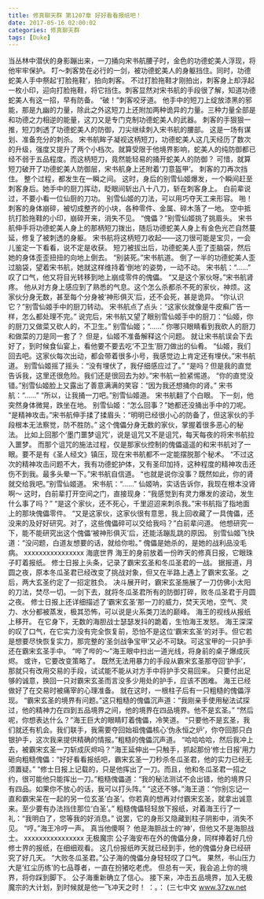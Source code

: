 ```yaml
---
title: 修真聊天群 第1207章 好好看看报纸吧！
date: 2017-05-16 02:00:02
categories: 修真聊天群
tags: [Duke]
---
```


当丛林中潜伏的身影蹦出来，一刀捅向宋书航腰子时，金色的功德蛇美人浮现，将他牢牢保护。
叮～刺客势在必行的一剑，被功德蛇美人的身躯挡住。同时，功德蛇美人手中祭起‘打脸拖鞋’，拍向刺客。
不过打脸拖鞋才刚拍出，刺客身上却浮起一枚小印，迎向打脸拖鞋，将它挡住。刺客显然对宋书航的手段很了解，知道功德蛇美人有这一招，早有防备。
“破！”刺客咬牙道。
他手中的短刀上绽放漆黑的邪能，那是九幽的力量，除此之外这短刀上还附加两种诡异的力量。三种力量全部是和功德之力相逆的能量，这刀又是专门克制功德蛇美人的武器。
刺客的手狠狠一推，短刀刺透了功德蛇美人的防御，刀尖继续刺入宋书航的腰部。
这是一场有谋划、准备充分的刺杀。
宋书航眸子凝视这柄短刀，功德蛇美人这几天经历了数次的升级，强度又提升了两个小档次。就算受限于他境界影响，蛇美人的纯防御都已经不弱于五品程度。而这柄短刀，竟然能轻易的捅开蛇美人的防御？
可惜，就算短刀破开了功德蛇美人防御层，宋书航身上还附着‘刀意盔甲’。
刺客的刀再次挡住。
整个过程，都发生在一瞬之间。
这时，身后的别雪仙姬爆发，一个瞬间赶至刺客身后。她手中的厨刀挥动，眨眼间斩出八十八刀，斩在刺客身上。
白前辈说过，不要小看一位仙厨的刀功。
别雪仙姬的刀法，可以用巧夺天工来形容。
啪！
刺客的身体崩碎，被切成整齐的小块，各种零件、金属、碎木落了一地。
空中抵抗打脸拖鞋的小印，崩碎开来，消失不见。
“傀儡？”别雪仙姬挑了挑眉头。
宋书航伸手将功德蛇美人身上的那柄短刀拨出，随后功德蛇美人身上有金色光芒自然蔓延，修复了被刺透的身躯。
宋书航将这柄短刀收起——这刀很可能是宝贝，一会儿鉴定一下看看，说不定是收获。
短刀被拔出后，功德蛇美人歪了歪脑袋，然后她的身体歪歪扭扭的向地上倒去。
“别装死。”宋书航道。
倒了一半的功德蛇美人歪过脑袋，望着宋书航，她就这样维持着‘倒地’的姿势，一动不动。
宋书航：“……”
叹了口气，他又将目光转移到地上崩成零件的傀儡。
“又是这个家伙呀。”宋书航肾疼。
他从对方身上感应到了熟悉的气息。这个怎么杀都杀不死的家伙，神烦。这家伙分身无数，甚至每个分身被‘神形俱灭’后，还不会死，甚是诡异。
“你认识它？”别雪仙姬手中的厨刀转动。
宋书航点了点头：“这家伙就像是牛皮癣广告一样，怎么都处理不完。”
说完后，宋书航又望了眼别雪仙姬手中的厨刀：“仙姬，你的厨刀又做菜又砍人的，不卫生。”
别雪仙姬；“……”
你哪只眼睛看到我砍人的厨刀和做菜的刀是同一套了？
但是，仙姬不准备解释这个问题。
就让宋书航误会下去好了，到时候食仙宴上，看他要不要去吃‘不卫生’厨刀做出的仙肴。
“仙姬，我们回去吧。这家伙每次出动，都会带着很多小号，我感觉边上肯定还有埋伏。”宋书航道。
别雪仙姬摇了摇头：“没有埋伏了，我仔细感应过了。”
“是吗？但是我的直觉告诉我，这里还很危险。我们还是很回去为妙。”宋书航一脸紧惕道。
“你的直觉没错。”别雪仙姬脸上又露出了善意满满的笑容：“因为我还想捅你的肾。”
宋书航：“……”
“所以，让我捅一刀吧。”别雪仙姬道。
宋书航翻了个白眼。
下一刻，他突然身体微晃，跌坐在地。
别雪仙姬：“怎么回事？”她都还没捅出手中的刀呢。
“是精神攻击。”宋书航伸手揉了揉眉头：“明明已经很小心的防备了，但这家伙的手段根本无法察觉，防不胜防。”
这个傀儡分身无数的家伙，掌握着很多恶心的秘法。
比如上回那个‘墨门噩梦诅咒’，说是诅咒又不是诅咒，每天每夜的将宋书航拉入噩梦。
而那个诅咒的施法过程，仅是那家伙控制的傀儡遥遥的和宋书航对了一眼。要不是有《圣人经文》镇压，现在宋书航都不一定能摆脱那个秘术。
“不过这次的精神攻击问题不大，我有功德蛇护体，又有圣印加持，这种程度的精神攻击还伤不到我。最多头晕一下。”宋书航自信道。
“也就是说你没事？既然如此，你的肾就交给我吧。”别雪仙姬道。
宋书航：“……”
仙姬呐，实话告诉你，我现在根本没肾啊～
这时，白前辈打开空间之门，直接现身：“我感觉到有灵力爆发的波动，发生什么事了吗？”
“是这个家伙，还不死心，千里迢迢来刺杀我。”宋书航指了指地面上的那块傀儡零件。
“又是这家伙，这家伙很有意思，我上回收藏了一具傀儡，还没来的及好好研究。对了，这些傀儡碎可以交给我吗？”白前辈问道。
他想研究一下，能不能研究出这个傀儡‘被神形俱灭’后，还能活蹦乱跳的原因。
别雪仙姬飞快道：“没问题，白道友想要的话，就给你啦。”
傀儡是她杀的，是她的战利品没毛病。
xxxxxxxxxxxxxxxx
海底世界
海王的身前放着一份昨天的修真日报，它眼珠子盯着报纸。
修士日报上头条，记录了霸宋玄圣和冬瓜圣君的一战。
据报道，月圆之夜，原本冬瓜圣君已经改变了挑战对象，但又在半路上遇上了霸宋玄圣。之后，两大玄圣约定了一招定胜负。
决斗展开时，霸宋玄圣施展了一刀仿佛小太阳的刀法，焚尽一切。一剑下去，就将冬瓜圣君所有的防御打碎，败冬瓜圣君于月圆之夜。
修士日报上还详细描述了‘霸宋玄圣’那一刀的威力，焚天灭地，空气、灵力、水分都被蒸发，极其恐怖，可以说是火系类刀法的巅峰。
海王的视线从报纸上移开。
在它身下，无数的海胆战士瑟瑟发抖的跪着，生怕海王发怒。
海王深深的叹了口气，在它实力没有完全恢复前，恐怕不是这位‘霸宋玄圣’的对手。但它若是想要尽快恢复实力，那完整的‘圣剑战争宝甲’又必不可缺。可这宝甲的一只护手还在霸宋玄圣手中。
“哔了哔的～”海王眼中扫出一道光线，将身前的桌子爆成灰烬。
或许，它要改变策略了。
既然无法用暴力的手段从霸宋玄圣那夺回‘护手’，那就只有改用交易的手段，试试能不能从对方手中将护手交易回来。
只要付出足够的诚意，换回一只对霸宋玄圣而言没多少用处的护手，应该不困难。
海王已经做好了在交易时被痛宰的心理准备。
就在这时，一根柱子后有一只粗糙的傀儡浮现。
“霸宋玄圣的境界有问题。”这只粗糙的傀儡沉声道：“我刚亲手使用秘法试探过，他的精神力在四到五品境界之间，他的境界在四品境界。他不是玄圣。”
“然后呢，你想表达什么？”海王巨大的眼睛盯着傀儡，冷笑道。
“只要他不是玄圣，我们就还有机会。我们联手，我需要夺回始祖傀儡核心‘伪永恒之炉’，你夺回那只白银护手，这次我来提供精确的情报。”粗糙的傀儡沉声道。
“哈哈哈哈，然后我冲上去，被霸宋玄圣一刀斩成灰烬吗？”海王延伸出一只触手，抓起那份‘修士日报’用力砸向粗糙傀儡：“好好看看报纸吧，霸宋玄圣一刀秒杀冬瓜圣君，他的实力已经无须置疑。”
“修士日报上记载的，只是他挥出了一刀。而且，他和冬瓜圣君一招之约，很可能他只能挥出一刀。”粗糙傀儡道：“我的秘法测试不会出错，他的境界只有四品。如果你不放心的话，我可以打头阵。”
“这还不够。”海王道：“你别忘记一直和霸宋呆在一起的另一位玄圣‘白圣’。你若真的想再对付霸宋玄圣，就拿出诚意来。至少要有办法挡住那位‘白圣’。”
粗糙傀儡轻轻放下报纸，对着海王行了一礼：“我明白了，您等我的好消息。”
说罢，它的身形又隐藏到柱子阴影中，消失不见。
“哼。”海王冷哼一声。
真当他傻啊？
他是海胆战士的‘神’，但他又不是海胆战士。
xxxxxxxxxxxxxxxx
无极魔宗
公子海安布在外的傀儡分身，同样捧着好几份修士界的报纸，在细细观看。
这几份报纸昨天就已经到手，他的傀儡分身已经研究了好几天。
“大败冬瓜圣君。”公子海的傀儡分身轻轻叹了口气。
果然，书山压力大是‘红尘历练’的七品尊者，一直在扮猪吃老虎。
但总有一天，我会追上你的境界，将你踩到脚下。
公子海重新确立了信心。
接下来，冲击五品境界，加入无极魔宗的大计划，到时候就是他一飞冲天之时！
：。：
(三七中文 www.37zw.net